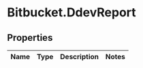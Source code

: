 # Bitbucket.DdevReport

## Properties

Name | Type | Description | Notes
------------ | ------------- | ------------- | -------------


